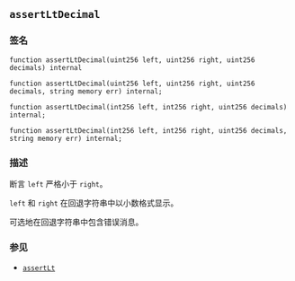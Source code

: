 ## `assertLtDecimal`

### 签名

```solidity
function assertLtDecimal(uint256 left, uint256 right, uint256 decimals) internal
```

```solidity
function assertLtDecimal(uint256 left, uint256 right, uint256 decimals, string memory err) internal;
```

```solidity
function assertLtDecimal(int256 left, int256 right, uint256 decimals) internal;
```

```solidity
function assertLtDecimal(int256 left, int256 right, uint256 decimals, string memory err) internal;
```

### 描述

断言 `left` 严格小于 `right`。

`left` 和 `right` 在回退字符串中以小数格式显示。

可选地在回退字符串中包含错误消息。

### 参见

- [`assertLt`](./assertLt.md)